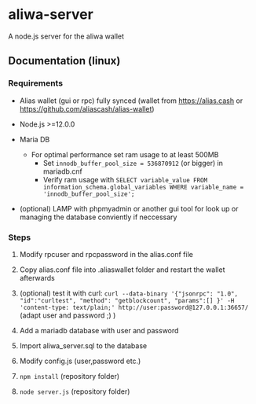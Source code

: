 # aliwa-server
A node.js server for the aliwa wallet

## Documentation (linux)

### Requirements

* Alias wallet (gui or rpc) fully synced (wallet from https://alias.cash or https://github.com/aliascash/alias-wallet)

* Node.js >=12.0.0

* Maria DB
  * For optimal performance set ram usage to at least 500MB
    * Set `innodb_buffer_pool_size = 536870912` (or bigger) in mariadb.cnf 
    * Verify ram usage with  `SELECT variable_value FROM information_schema.global_variables WHERE variable_name = 'innodb_buffer_pool_size';`

* (optional) LAMP with phpmyadmin or another gui tool for look up or managing the database conviently if neccessary


### Steps

1. Modify rpcuser and rpcpassword in the alias.conf file

2. Copy alias.conf file into .aliaswallet folder and restart the wallet afterwards

3. (optional) test it with curl: `curl --data-binary '{"jsonrpc": "1.0", "id":"curltest", "method": "getblockcount", "params":[] }' -H 'content-type: text/plain;' http://user:password@127.0.0.1:36657/` (adapt user and password ;) )

4. Add a mariadb database with user and password

5. Import aliwa_server.sql to the database

6. Modify config.js (user,password etc.)

7. `npm install` (repository folder)

8. `node server.js` (repository folder)

